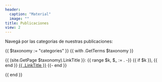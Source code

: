 ```yaml
---
header:
  caption: "Material"
  image: ""
title: Publicaciones
view: 2
---
```

Navegá por las categorías de nuestras publicaciones: 

{{ $taxonomy := "categories" }}
{{ with .GetTerms $taxonomy }}
  <p>
    {{ (site.GetPage $taxonomy).LinkTitle }}:
    {{ range $k, $_ := . -}}
      {{ if $k }}, {{ end }}
      <a href="{{ .Permalink }}">{{ .LinkTitle }}</a>
    {{- end }}
  </p>
{{ end }}
